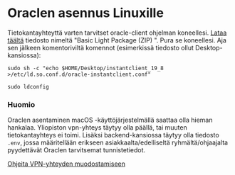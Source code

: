 # Oraclen asennus Linuxille

Tietokantayhteyttä varten tarvitset oracle-client ohjelman koneellesi.
[Lataa täältä](https://www.oracle.com/database/technologies/instant-client/linux-x86-64-downloads.html) tiedosto nimeltä "Basic Light Package (ZIP) ". Pura se koneellesi.
Aja sen jälkeen komentoriviltä komennot (esimerkissä tiedosto ollut Desktop-kansiossa):

`sudo sh -c "echo $HOME/Desktop/instantclient_19_8 >/etc/ld.so.conf.d/oracle-instantclient.conf"` 

`sudo ldconfig`

### Huomio
Oraclen asentaminen macOS -käyttöjärjestelmällä saattaa olla hieman hankalaa.
Yliopiston vpn-yhteys täytyy olla päällä, tai muuten tietokantayhteys ei toimi. Lisäksi backend-kansiossa täytyy olla tiedosto `.env`, jossa määritellään erikseen asiakkaalta/edelliseltä ryhmältä/ohjaajalta pyydettävät Oraclen tarvitsemat tunnistetiedot.

[Ohjeita VPN-yhteyden muodostamiseen](https://helpdesk.it.helsinki.fi/kirjautuminen-ja-yhteydet/verkkoyhteydet/yhteydet-yliopiston-ulkopuolelta)
